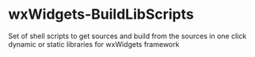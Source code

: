 # wxWidgets-BuildLibScripts
Set of shell scripts to get sources and build from the sources in one click dynamic or static libraries for wxWidgets framework
